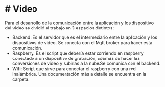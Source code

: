 
# # Video

Para el desarrollo de la comunicación entre la aplicación y los dispositivo del video se dividió el trabajo en 3 espacios distintos:

  

<ul>

<li>Backend: Es el servidor que es el intermediario entre la aplicación y los dispositivos de video. Se conecta con el Mqtt broker para hacer esta comunicación.</li>

<li>Raspberry: Es el script que debería estar corriendo en raspberry conectado a un dispositivo de grabación, además de hacer las conversiones de video y subirlas a la nube.Se comunica con el backend. </li>

<li>Wifi: Script que sirve para conectar el raspberry con una red inalámbrica. Una documentación más a detalle se encuentra en la carpeta.</li>

</ul>